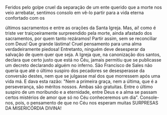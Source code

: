 
Feridos pelo golpe cruel da separação de um ente querido que a morte nos veio arrebatar, sentimos consolo em vê-lo partir para a vida eterna confortado com os

últimos sacramentos e entre as orações da Santa Igreja. Mas, ai! como é triste ver traiçoeiramente surpreendido pela morte, ainda afastado dos sacramentos, por quem tanto rezáramos! Partir assim, sem se reconciliar com Deus! Que grande lástima! Cruel pensamento para uma alma verdadeiramente piedosa! Entretanto, ninguém deve desesperar da salvação de quem quer que seja. A Igreja que, na canonização dos santos, declara que certo justo que está no Céu, jamais permitiu que se publicasse um decreto declarando alguém no inferno. São Francisco de Sales não queria que até o último suspiro dos pecadores se desesperasse da conversão destes, nem que se julgasse mal dos que morressem após uma vida má. E dava esta razão: "Nem a primeira graça, nem a última, que é a perseverança, são méritos nossos. Ambas são gratuitas. Entre o último suspiro de um moribundo e a eternidade, entre Deus e a alma se passam certos mistérios de amor que só no Céu conheceremos um dia". Console-nos, pois, o pensamento de que no Céu nos esperam muitas SURPRESAS DA MISERICÓRDIA DIVINA!

